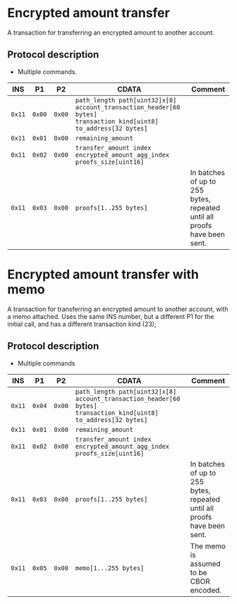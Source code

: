 # Encrypted amount transfer

A transaction for transferring an encrypted amount to another account.

## Protocol description

* Multiple commands.

INS | P1 | P2 | CDATA | Comment |
|----|--------|-----|-------------|----|
| `0x11` | `0x00` | `0x00` | `path_length path[uint32]x[8] account_transaction_header[60 bytes] transaction_kind[uint8] to_address[32 bytes]` | |
| `0x11` | `0x01` | `0x00` | `remaining_amount` | |
| `0x11` | `0x02` | `0x00` | `transfer_amount index encrypted_amount_agg_index proofs_size[uint16]` | |
| `0x11` | `0x03` | `0x00` | `proofs[1..255 bytes]` | In batches of up to 255 bytes, repeated until all proofs have been sent. |

# Encrypted amount transfer with memo

A transaction for transferring an encrypted amount to another account, with a memo attached.
Uses the same INS number, but a different P1 for the initial call, and has a different transaction kind (23);

## Protocol description

* Multiple commands

INS | P1 | P2 | CDATA | Comment |
|----|--------|-----|-------------|----|
| `0x11` | `0x04` | `0x00` | `path_length path[uint32]x[8] account_transaction_header[60 bytes] transaction_kind[uint8] to_address[32 bytes]` | |
| `0x11` | `0x01` | `0x00` | `remaining_amount` | |
| `0x11` | `0x02` | `0x00` | `transfer_amount index encrypted_amount_agg_index proofs_size[uint16]` | |
| `0x11` | `0x03` | `0x00` | `proofs[1..255 bytes]` | In batches of up to 255 bytes, repeated until all proofs have been sent. |
| `0x11` | `0x05` | `0x00` | `memo[1...255 bytes]` | The memo is assumed to be CBOR encoded. |
